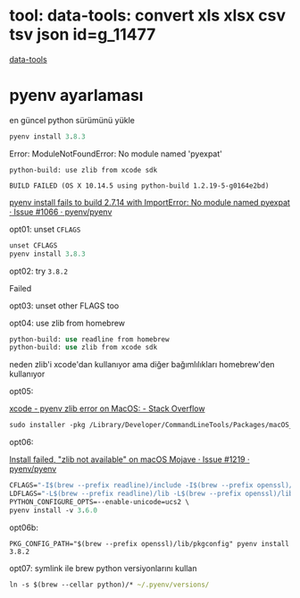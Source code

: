 
# tool: data-tools: convert xls xlsx csv tsv json  id=g_11477

[data-tools](https://github.com/clarkgrubb/data-tools)

# pyenv ayarlaması

en güncel python sürümünü yükle

```clojure
pyenv install 3.8.3
```

Error: ModuleNotFoundError: No module named 'pyexpat'

```
python-build: use zlib from xcode sdk

BUILD FAILED (OS X 10.14.5 using python-build 1.2.19-5-g0164e2bd)
```

[pyenv install fails to build 2.7.14 with ImportError: No module named pyexpat · Issue #1066 · pyenv/pyenv](https://github.com/pyenv/pyenv/issues/1066)

opt01: unset `CFLAGS`

```clojure
unset CFLAGS
pyenv install 3.8.3
```

opt02: try `3.8.2`

Failed

opt03: unset other FLAGS too

opt04: use zlib from homebrew

```clojure
python-build: use readline from homebrew
python-build: use zlib from xcode sdk
```

neden zlib'i xcode'dan kullanıyor ama diğer bağımlılıkları homebrew'den kullanıyor

opt05:

[xcode - pyenv zlib error on MacOS: - Stack Overflow](https://stackoverflow.com/questions/50036091/pyenv-zlib-error-on-macos)

```clojure
sudo installer -pkg /Library/Developer/CommandLineTools/Packages/macOS_SDK_headers_for_macOS_10.14.pkg -target /
```

opt06:

[Install failed, "zlib not available" on macOS Mojave · Issue #1219 · pyenv/pyenv](https://github.com/pyenv/pyenv/issues/1219)

```clojure
CFLAGS="-I$(brew --prefix readline)/include -I$(brew --prefix openssl)/include -I$(xcrun --show-sdk-path)/usr/include" \
LDFLAGS="-L$(brew --prefix readline)/lib -L$(brew --prefix openssl)/lib" \
PYTHON_CONFIGURE_OPTS=--enable-unicode=ucs2 \
pyenv install -v 3.6.0
```

opt06b:

``` 
PKG_CONFIG_PATH="$(brew --prefix openssl)/lib/pkgconfig" pyenv install 3.8.2
``` 

opt07: symlink ile brew python versiyonlarını kullan

```clojure
ln -s $(brew --cellar python)/* ~/.pyenv/versions/
```



